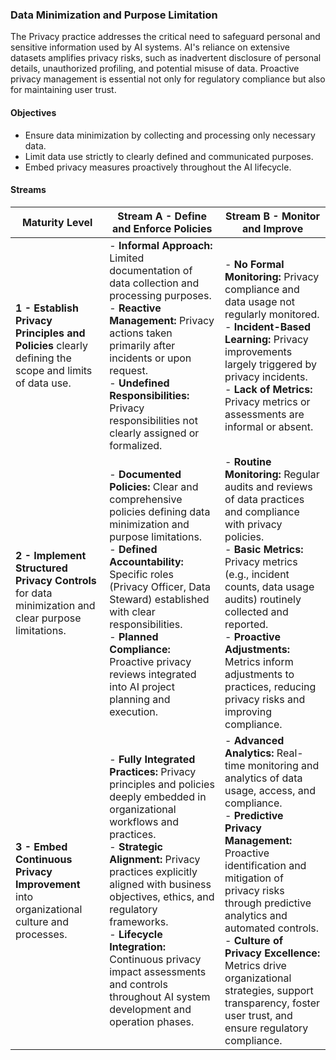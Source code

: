 ### Data Minimization and Purpose Limitation

The Privacy practice addresses the critical need to safeguard personal and sensitive information used by AI systems. AI's reliance on extensive datasets amplifies privacy risks, such as inadvertent disclosure of personal details, unauthorized profiling, and potential misuse of data. Proactive privacy management is essential not only for regulatory compliance but also for maintaining user trust.

#### Objectives

* Ensure data minimization by collecting and processing only necessary data.
* Limit data use strictly to clearly defined and communicated purposes.
* Embed privacy measures proactively throughout the AI lifecycle.

#### Streams

| Maturity Level                                                                                       | Stream A - Define and Enforce Policies                                                                                                                                                                                                                                                                                                                                                                 | Stream B - Monitor and Improve                                                                                                                                                                                                                                                                                                                                                                                        |
| ---------------------------------------------------------------------------------------------------- | ------------------------------------------------------------------------------------------------------------------------------------------------------------------------------------------------------------------------------------------------------------------------------------------------------------------------------------------------------------------------------------------------------ | --------------------------------------------------------------------------------------------------------------------------------------------------------------------------------------------------------------------------------------------------------------------------------------------------------------------------------------------------------------------------------------------------------------------- |
| **1 - Establish Privacy Principles and Policies** clearly defining the scope and limits of data use. | - **Informal Approach:** Limited documentation of data collection and processing purposes.<br>- **Reactive Management:** Privacy actions taken primarily after incidents or upon request.<br>- **Undefined Responsibilities:** Privacy responsibilities not clearly assigned or formalized.                                                                                                            | - **No Formal Monitoring:** Privacy compliance and data usage not regularly monitored.<br>- **Incident-Based Learning:** Privacy improvements largely triggered by privacy incidents.<br>- **Lack of Metrics:** Privacy metrics or assessments are informal or absent.                                                                                                                                                |
| **2 - Implement Structured Privacy Controls** for data minimization and clear purpose limitations.   | - **Documented Policies:** Clear and comprehensive policies defining data minimization and purpose limitations.<br>- **Defined Accountability:** Specific roles (Privacy Officer, Data Steward) established with clear responsibilities.<br>- **Planned Compliance:** Proactive privacy reviews integrated into AI project planning and execution.                                                     | - **Routine Monitoring:** Regular audits and reviews of data practices and compliance with privacy policies.<br>- **Basic Metrics:** Privacy metrics (e.g., incident counts, data usage audits) routinely collected and reported.<br>- **Proactive Adjustments:** Metrics inform adjustments to practices, reducing privacy risks and improving compliance.                                                           |
| **3 - Embed Continuous Privacy Improvement** into organizational culture and processes.              | - **Fully Integrated Practices:** Privacy principles and policies deeply embedded in organizational workflows and practices.<br>- **Strategic Alignment:** Privacy practices explicitly aligned with business objectives, ethics, and regulatory frameworks.<br>- **Lifecycle Integration:** Continuous privacy impact assessments and controls throughout AI system development and operation phases. | - **Advanced Analytics:** Real-time monitoring and analytics of data usage, access, and compliance.<br>- **Predictive Privacy Management:** Proactive identification and mitigation of privacy risks through predictive analytics and automated controls.<br>- **Culture of Privacy Excellence:** Metrics drive organizational strategies, support transparency, foster user trust, and ensure regulatory compliance. |


